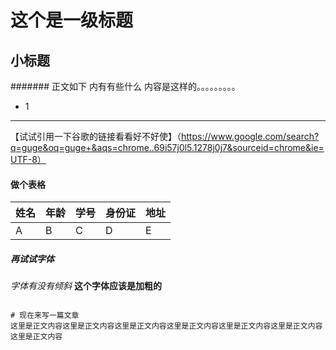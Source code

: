 # 这个是一级标题 
## 小标题
####### 正文如下 内有有些什么
内容是这样的。。。。。。。。。
* 1 
_______________
【试试引用一下谷歌的链接看看好不好使】（https://www.google.com/search?q=guge&oq=guge+&aqs=chrome..69i57j0l5.1278j0j7&sourceid=chrome&ie=UTF-8）

#### 做个表格
|姓名|年龄|学号|身份证|地址|
| - | - | - | - | - |
|A|B|C|D|E|

##### 再试试字体
_字体有没有倾斜_  __这个字体应该是加粗的__

~~~~划掉这些字~~~~

# 现在来写一篇文章
这里是正文内容这里是正文内容这里是正文内容这里是正文内容这里是正文内容这里是正文内容这里是正文内容
